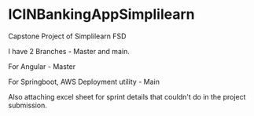 # ICINBankingAppSimplilearn
Capstone Project of Simplilearn FSD

I have 2 Branches - Master and main. 

For Angular - Master


For Springboot, AWS Deployment utility - Main

Also attaching excel sheet for sprint details that couldn't do in the project submission.
